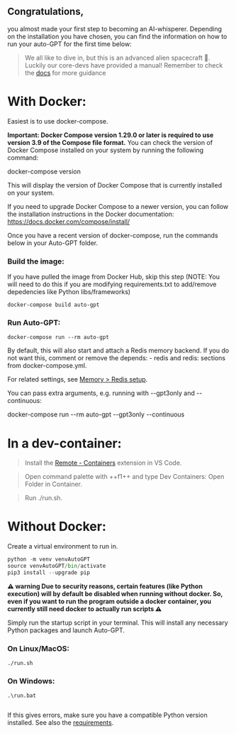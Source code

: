 ## Congratulations, 
you almost made your first step to becoming an AI-whisperer. Depending on the installation you have chosen, you can find the information on how to run your auto-GPT for the first time below:

> We all like to dive in, but this is an advanced alien spacecraft 🚁. 
> Luckily our core-devs have provided a manual! Remember to check the [docs](https://docs.agpt.co) for more guidance 

# With Docker:

Easiest is to use docker-compose.

**Important: Docker Compose version 1.29.0 or later is required to use version 3.9 of the Compose file format.** You can check the version of Docker Compose installed on your system by running the following command:

docker-compose version

This will display the version of Docker Compose that is currently installed on your system.

If you need to upgrade Docker Compose to a newer version, you can follow the installation instructions in the Docker documentation: https://docs.docker.com/compose/install/

Once you have a recent version of docker-compose, run the commands below in your Auto-GPT folder.

### Build the image: 
If you have pulled the image from Docker Hub, skip this step (NOTE: You will need to do this if you are modifying requirements.txt to add/remove depedencies like Python libs/frameworks)

```shell
docker-compose build auto-gpt
```


### Run Auto-GPT:

```shell
docker-compose run --rm auto-gpt
```

By default, this will also start and attach a Redis memory backend. If you do not want this, comment or remove the depends: - redis and redis: sections from docker-compose.yml.

For related settings, see [Memory > Redis setup](https://github.com/Significant-Gravitas/Auto-GPT/blob/master/docs/configuration/memory.md#redis-setup).

You can pass extra arguments, e.g. running with --gpt3only and --continuous:

docker-compose run --rm auto-gpt --gpt3only --continuous


# In a dev-container:

> Install the [Remote - Containers](https://marketplace.visualstudio.com/items?itemName=ms-vscode-remote.remote-containers) extension in VS Code.

> Open command palette with ++f1++ and type Dev Containers: Open Folder in Container.

> Run ./run.sh.


# Without Docker:

Create a virtual environment to run in.

```python 
python -m venv venvAutoGPT
source venvAutoGPT/bin/activate
pip3 install --upgrade pip
```

**⚠ warning Due to security reasons, certain features (like Python execution) will by default be disabled when running without docker. So, even if you want to run the program outside a docker container, you currently still need docker to actually run scripts ⚠**

Simply run the startup script in your terminal. This will install any necessary Python packages and launch Auto-GPT.

### On Linux/MacOS:

```shell
./run.sh
```

### On Windows:

```shell
.\run.bat
```

<pre>
</pre>
If this gives errors, make sure you have a compatible Python version installed. See also the [requirements](https://github.com/Significant-Gravitas/Auto-GPT/blob/master/docs/installation.md#requirements).
